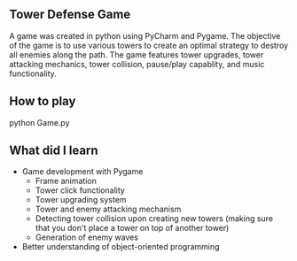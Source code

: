 ## Tower Defense Game 
A game was created in python using PyCharm and Pygame. The objective of the game is to use various towers to create an optimal strategy to destroy all enemies along the path. The game features tower upgrades, tower attacking mechanics, tower collision, pause/play capablity, and music functionality.

## How to play
python Game.py

## What did I learn
- Game development with Pygame
  - Frame animation
  - Tower click functionality
  - Tower upgrading system
  - Tower and enemy attacking mechanism 
  - Detecting tower collision upon creating new towers (making sure that you don't place a tower on top of another tower)
  - Generation of enemy waves
- Better understanding of object-oriented programming 
 
